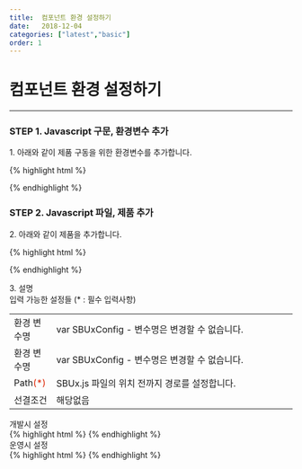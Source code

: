 ```yaml
---
title:  컴포넌트 환경 설정하기
date:   2018-12-04
categories: ["latest","basic"]
order: 1
---
```


컴포넌트 환경 설정하기
===

---

### STEP 1. Javascript 구문, 환경변수 추가
<div>1. 아래와 같이 제품 구동을 위한 환경변수를 추가합니다.</div>

{% highlight html %}
<script type="text/javascript">
        var SBUxConfig = {
            License : "SUE26-XXXX-XXXXX-XXX",
            Path : "/resources/sbux/",
            Locale : "ko", // { ko | en | ja }
            LocaleFile : "LocalTest.js",

            Theme : "bootstrap", // { none | bootstrap }
            CustomCSS : "SBUxCustom_Demo.css",
            DefaultSetFile : "SBUxDefault.js",

            Debug : true,
            DeveloperTipType : "none", // { console | alert | storage | none }
            SystemLogType : "console", // { console | storage | none}

            Design : true, // css 를 호출, false 시 css 호출하지 않음.
            LoadingType : "holding",  // none | holding(default) | progress
            LoadIncludeClass : 'lazyLoadClass',  // 선언한 Class 가 있는 컴포넌트만 우선 로드
            LoadExcludeClass : 'notLoadClass', // 선언한 Class 를 제외한 컴포넌트 로드
            CustomAttrs : ['custom-attr1','custom-attr2'],  // 받아들이는 custom 속성에 대한 정의

            SBGrid : {
                Theme : 'default',
                DefaultSetFile : 'SBGridDefault.js',
                Version2_5 : true
            },
            SBChart : {
                Version2_0 : true
            }
        };
</script>
{% endhighlight %}

### STEP 2. Javascript 파일, 제품 추가
<div>2. 아래와 같이 제품을 추가합니다.</div>

{% highlight html %}
<script src="/resources/sbux/SBUx.js" type="text/javascript"></script>
{% endhighlight %}

<div>3. 설명</div>
<sbux-tabs id="explainTab" name="explainTab" uitype="normal" title-target-id-array="exTab1^exTab2^exTab3" 
           title-text-array="설명^개발시 설정^운영시 설정">
</sbux-tabs>
<div class="tab-content">
    <div id="exTab1">
        <div>입력 가능한 설정들 (* : 필수 입력사항)</div>
        <table style="width:100%">
            <colgroup>
                <col width="15%"/>
                <col width="85%"/>
            </colgroup>
            <tr>
                <td class="tdTitle">환경 변수명</td>
                <td >var SBUxConfig - 변수명은 변경할 수 없습니다.</td>
            </tr>
            <tr>
                <td class="tdTitle">환경 변수명</td>
                <td >var SBUxConfig - 변수명은 변경할 수 없습니다.</td>
            </tr>
            <tr>
                <td class="tdTitle">Path<span style="color:#dd2200">(*)</span></td>
                <td >SBUx.js 파일의 위치 전까지 경로를 설정합니다.</td>
            </tr>
            <tr>
                <td class="tdTitle">선결조건</td>
                <td>해당없음</td>
            </tr>
        </table>
    </div>
    <div id="exTab2">
        <div>개발시 설정</div>        
        {% highlight html %}
        <script type="text/javascript">
                var SBUxConfig = {
                    Path : "/resources/SBUx/", 
                    Debug : true,
                    DeveloperTipType : "console", // { console | alert | storage | none }
                    SystemLogType : "none", // { console | storage | none}
                    SBGrid : {
                        Version2_5 : true
                    },
                    SBChart : {
                        Version2_0 : true
                    }
                };
        </script>
        {% endhighlight %}
    </div>
    <div id="exTab3">
        <div>운영시 설정</div>
        {% highlight html %}
        <script type="text/javascript">
                var SBUxConfig = {
                    Path : "/resources/SBUx/",  
                    SBGrid : {
                        Version2_5 : true
                    },
                    SBChart : {
                        Version2_0 : true
                    }
                };
        </script>
        {% endhighlight %}
    </div>

</div>